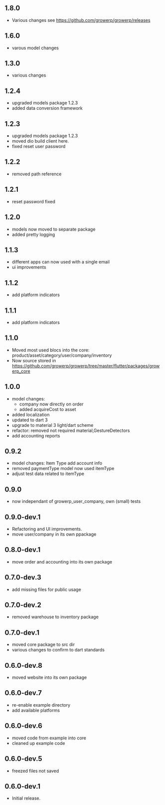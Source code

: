 ## 1.8.0
* Various changes see https://github.com/growerp/growerp/releases

## 1.6.0
* varous model changes

## 1.3.0
* various changes

## 1.2.4
* upgraded models package 1.2.3
* added data conversion framework

## 1.2.3
* upgraded models package 1.2.3
* moved dio build client here.
* fixed reset user password

## 1.2.2
* removed path reference

## 1.2.1
* reset password fixed

## 1.2.0
* models now moved to separate package
* added pretty logging

## 1.1.3
* different apps can now used with a single email
* ui improvements

## 1.1.2
* add platform indicators

## 1.1.1
* add platform indicators

## 1.1.0
* Moved most used blocs into the core: product/asset/category/user/company/inventory
* Now source stored in https://github.com/growerp/growerp/tree/master/flutter/packages/growerp_core

## 1.0.0
* model changes: 
  * company now directly on order
  * added acquireCost to asset
* added localization
* updated to dart 3
* upgrade to material 3 light/dart scheme
* refactor: removed not required material,GestureDetectors 
* add accounting reports

## 0.9.2
* model changes: Item Type add account info
* removed paymentType model now used itemType
* adjust test data related to itemType

## 0.9.0

* now independant of growerp_user_company, own (small) tests

## 0.9.0-dev.1

* Refactoring and UI improvements.
* move user/company in its own ppackage

## 0.8.0-dev.1

* move order and accounting into its own package

## 0.7.0-dev.3

* add missing files for public usage

## 0.7.0-dev.2

* removed warehouse to inventory package

## 0.7.0-dev.1

* moved core package to src dir
* various changes to confirm to dart standards

## 0.6.0-dev.8

* moved website into its own package

## 0.6.0-dev.7

* re-enable example directory
* add available platforms

## 0.6.0-dev.6

* moved code from example into core
* cleaned up example code

## 0.6.0-dev.5

* freezed files not saved

## 0.6.0-dev.1

* Initial release.

